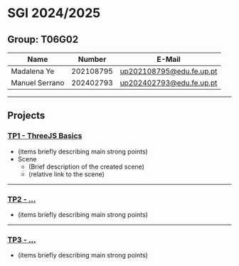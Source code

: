 # SGI 2024/2025

## Group: T06G02

| Name             | Number    | E-Mail             |
| ---------------- | --------- | ------------------ |
| Madalena Ye         | 202108795 | up202108795@edu.fe.up.pt                |
| Manuel Serrano         | 202402793 | up202402793@edu.fe.up.pt                |

----

## Projects

### [TP1 - ThreeJS Basics](tp1)

- (items briefly describing main strong points)
- Scene
  - (Brief description of the created scene)
  - (relative link to the scene)

-----

### [TP2 - ...](tp2)
- (items briefly describing main strong points)

----

### [TP3 - ...](tp3)
- (items briefly describing main strong points)

